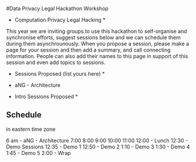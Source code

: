 #Data Privacy Legal Hackathon Workshop
* Computation Privacy Legal Hacking * 

This year we are inviting groups to use this hackathon to self-organise and synchronise efforts, suggest sessions below and we can schedule them during them asynchrounously.  When you propose a session, please make a page for your session and then add a summary, and call connecting information.  People can also add their names to this page in support of this session and even add topics to sessions. 

* Sessions Proposed (list yours here) *

* aNG - Architecture 


* Intro Sessions Proposed * 



## Schedule 
in eastern time zone

6 am - aNG - Architecture
7:00 
8:00 
9:00 
10:00 
11:00
12:00 - Lunch
12:30 - Demo Sessions
12:35 - Demo 1
12:50 - Demo 2
1:10 - Demo 3
1:30 - Demo 4
1:45 - Demo 5
2:00 - Wrap 
